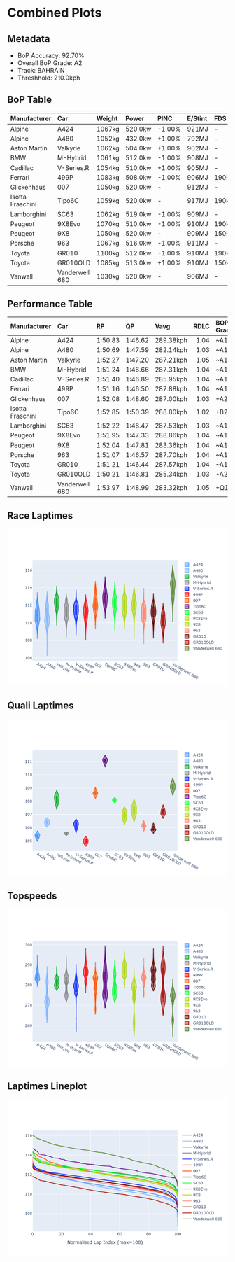 # Combined Plots

## Metadata

- BoP Accuracy: 92.70%
- Overall BoP Grade: A2
- Track: BAHRAIN
- Threshhold: 210.0kph

## BoP Table
| Manufacturer     | Car            | Weight   | Power   | PINC   | E/Stint   | FDS    |
|:-----------------|:---------------|:---------|:--------|:-------|:----------|:-------|
| Alpine           | A424           | 1067kg   | 520.0kw | -1.00% | 921MJ     | -      |
| Alpine           | A480           | 1052kg   | 432.0kw | +1.00% | 792MJ     | -      |
| Aston Martin     | Valkyrie       | 1062kg   | 504.0kw | +1.00% | 902MJ     | -      |
| BMW              | M-Hybrid       | 1061kg   | 512.0kw | -1.00% | 908MJ     | -      |
| Cadillac         | V-Series.R     | 1054kg   | 510.0kw | +1.00% | 905MJ     | -      |
| Ferrari          | 499P           | 1083kg   | 508.0kw | -1.00% | 906MJ     | 190kph |
| Glickenhaus      | 007            | 1050kg   | 520.0kw | -      | 912MJ     | -      |
| Isotta Fraschini | Tipo6C         | 1059kg   | 520.0kw | -      | 917MJ     | 190kph |
| Lamborghini      | SC63           | 1062kg   | 519.0kw | -1.00% | 909MJ     | -      |
| Peugeot          | 9X8Evo         | 1070kg   | 510.0kw | -1.00% | 910MJ     | 190kph |
| Peugeot          | 9X8            | 1050kg   | 520.0kw | -      | 909MJ     | 150kph |
| Porsche          | 963            | 1067kg   | 516.0kw | -1.00% | 911MJ     | -      |
| Toyota           | GR010          | 1100kg   | 512.0kw | -1.00% | 910MJ     | 190kph |
| Toyota           | GR010OLD       | 1085kg   | 513.0kw | +1.00% | 910MJ     | 150kph |
| Vanwall          | Vanderwell 680 | 1030kg   | 520.0kw | -      | 906MJ     | -      |

## Performance Table
| Manufacturer     | Car            | RP      | QP      | Vavg      |   RDLC | BOP-Grade   | Match   |
|:-----------------|:---------------|:--------|:--------|:----------|-------:|:------------|:--------|
| Alpine           | A424           | 1:50.83 | 1:46.62 | 289.38kph |   1.04 | ~A1         | 98.81%  |
| Alpine           | A480           | 1:50.69 | 1:47.59 | 282.14kph |   1.03 | ~A1         | 98.60%  |
| Aston Martin     | Valkyrie       | 1:52.27 | 1:47.20 | 287.21kph |   1.05 | ~A1         | 98.75%  |
| BMW              | M-Hybrid       | 1:51.24 | 1:46.66 | 287.31kph |   1.04 | ~A1         | 99.77%  |
| Cadillac         | V-Series.R     | 1:51.40 | 1:46.89 | 285.95kph |   1.04 | ~A1         | 99.94%  |
| Ferrari          | 499P           | 1:51.16 | 1:46.50 | 287.88kph |   1.04 | ~A1         | 99.46%  |
| Glickenhaus      | 007            | 1:52.08 | 1:48.60 | 287.00kph |   1.03 | +A2         | 92.56%  |
| Isotta Fraschini | Tipo6C         | 1:52.85 | 1:50.39 | 288.80kph |   1.02 | +B2         | 82.84%  |
| Lamborghini      | SC63           | 1:52.22 | 1:48.47 | 287.53kph |   1.03 | ~A1         | 96.98%  |
| Peugeot          | 9X8Evo         | 1:51.95 | 1:47.33 | 288.86kph |   1.04 | ~A1         | 97.36%  |
| Peugeot          | 9X8            | 1:52.04 | 1:47.81 | 283.36kph |   1.04 | ~A1         | 98.26%  |
| Porsche          | 963            | 1:51.07 | 1:46.57 | 287.70kph |   1.04 | ~A1         | 99.72%  |
| Toyota           | GR010          | 1:51.21 | 1:46.44 | 287.57kph |   1.04 | ~A1         | 99.75%  |
| Toyota           | GR010OLD       | 1:50.21 | 1:46.81 | 285.34kph |   1.03 | -A2         | 92.49%  |
| Vanwall          | Vanderwell 680 | 1:53.97 | 1:48.99 | 283.32kph |   1.05 | +Ω1         | 35.27%  |

## Race Laptimes
![Race Laptimes](images/race_violin.png)

## Quali Laptimes
![Quali Laptimes](images/quali_violin.png)

## Topspeeds
![Topspeeds](images/topspeed_violin.png)

## Laptimes Lineplot
![Laptimes Lineplot](images/laptime_line.png)

